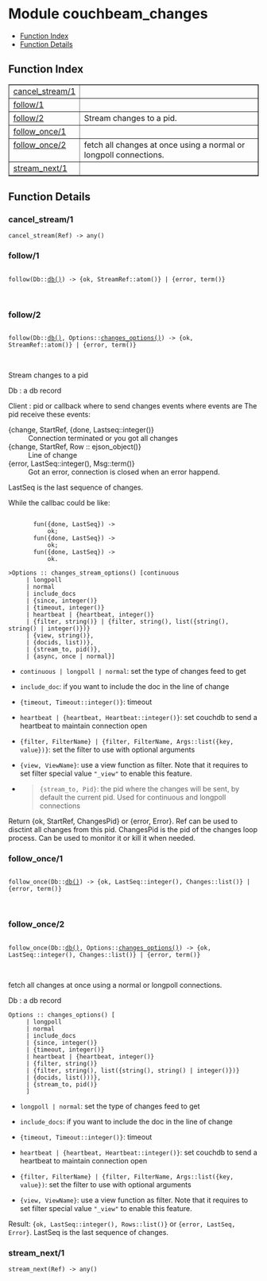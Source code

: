 

# Module couchbeam_changes #
* [Function Index](#index)
* [Function Details](#functions)


<a name="index"></a>

## Function Index ##


<table width="100%" border="1" cellspacing="0" cellpadding="2" summary="function index"><tr><td valign="top"><a href="#cancel_stream-1">cancel_stream/1</a></td><td></td></tr><tr><td valign="top"><a href="#follow-1">follow/1</a></td><td></td></tr><tr><td valign="top"><a href="#follow-2">follow/2</a></td><td>Stream changes to a pid.</td></tr><tr><td valign="top"><a href="#follow_once-1">follow_once/1</a></td><td></td></tr><tr><td valign="top"><a href="#follow_once-2">follow_once/2</a></td><td>fetch all changes at once using a normal or longpoll
connections.</td></tr><tr><td valign="top"><a href="#stream_next-1">stream_next/1</a></td><td></td></tr></table>


<a name="functions"></a>

## Function Details ##

<a name="cancel_stream-1"></a>

### cancel_stream/1 ###

`cancel_stream(Ref) -> any()`


<a name="follow-1"></a>

### follow/1 ###


<pre><code>
follow(Db::<a href="#type-db">db()</a>) -&gt; {ok, StreamRef::atom()} | {error, term()}
</code></pre>
<br />


<a name="follow-2"></a>

### follow/2 ###


<pre><code>
follow(Db::<a href="#type-db">db()</a>, Options::<a href="#type-changes_options">changes_options()</a>) -&gt; {ok, StreamRef::atom()} | {error, term()}
</code></pre>
<br />

Stream changes to a pid

Db : a db record


Client : pid  or callback where to send changes events where events are
The pid receive these events:



<dt>{change, StartRef, {done, Lastseq::integer()}</dt>




<dd>Connection terminated or you got all changes</dd>




<dt>{change, StartRef, Row :: ejson_object()}</dt>




<dd>Line of change</dd>




<dt>{error, LastSeq::integer(), Msg::term()}</dt>




<dd>Got an error, connection is closed when an error
happend.</dd>



LastSeq is the last sequence of changes.

While the callbac could be like:

```

       fun({done, LastSeq}) ->
           ok;
       fun({done, LastSeq}) ->
           ok;
       fun({done, LastSeq}) ->
           ok.
```



```
>Options :: changes_stream_options() [continuous
     | longpoll
     | normal
     | include_docs
     | {since, integer()}
     | {timeout, integer()}
     | heartbeat | {heartbeat, integer()}
     | {filter, string()} | {filter, string(), list({string(), string() | integer()})}
     | {view, string()},
     | {docids, list))},
     | {stream_to, pid()},
     | {async, once | normal}]
```



* `continuous | longpoll | normal`: set the type of changes
feed to get

* `include_doc`: if you want to include the doc in the line of
change

* `{timeout, Timeout::integer()}`: timeout

* `heartbeat | {heartbeat, Heartbeat::integer()}`: set couchdb
to send a heartbeat to maintain connection open

* `{filter, FilterName} | {filter, FilterName, Args::list({key,
value})}`: set the filter to use with optional arguments

* `{view, ViewName}`: use a view function as filter. Note
that it requires to set filter special value `"_view"`
to enable this feature.

* >`{stream_to, Pid}`: the pid where the changes will be sent,
by default the current pid. Used for continuous and longpoll
connections





 Return {ok, StartRef, ChangesPid} or {error, Error}. Ref can be
used to disctint all changes from this pid. ChangesPid is the pid of
the changes loop process. Can be used to monitor it or kill it
when needed.

<a name="follow_once-1"></a>

### follow_once/1 ###


<pre><code>
follow_once(Db::<a href="#type-db">db()</a>) -&gt; {ok, LastSeq::integer(), Changes::list()} | {error, term()}
</code></pre>
<br />


<a name="follow_once-2"></a>

### follow_once/2 ###


<pre><code>
follow_once(Db::<a href="#type-db">db()</a>, Options::<a href="#type-changes_options">changes_options()</a>) -&gt; {ok, LastSeq::integer(), Changes::list()} | {error, term()}
</code></pre>
<br />


fetch all changes at once using a normal or longpoll
connections.



Db : a db record



```
Options :: changes_options() [
     | longpoll
     | normal
     | include_docs
     | {since, integer()}
     | {timeout, integer()}
     | heartbeat | {heartbeat, integer()}
     | {filter, string()}
     | {filter, string(), list({string(), string() | integer()})}
     | {docids, list()))},
     | {stream_to, pid()}
     ]
```



* `longpoll | normal`: set the type of changes
feed to get

* `include_docs`: if you want to include the doc in the line of
change

* `{timeout, Timeout::integer()}`: timeout

* `heartbeat | {heartbeat, Heartbeat::integer()}`: set couchdb
to send a heartbeat to maintain connection open

* `{filter, FilterName} | {filter, FilterName, Args::list({key,
value})`: set the filter to use with optional arguments

* `{view, ViewName}`: use a view function as filter. Note
that it requires to set filter special value `"_view"`
to enable this feature.





Result: `{ok, LastSeq::integer(), Rows::list()}` or
`{error, LastSeq, Error}`. LastSeq is the last sequence of changes.

<a name="stream_next-1"></a>

### stream_next/1 ###

`stream_next(Ref) -> any()`


